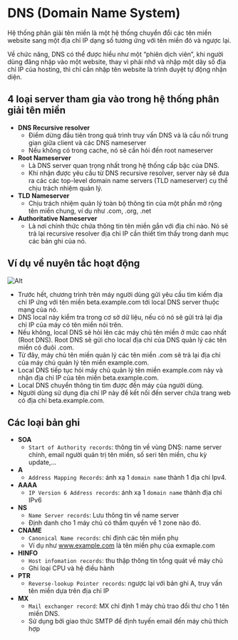 # DNS (Domain Name System)
Hệ thống phân giải tên miền là một hệ thống chuyển đổi các tên miền website sang một địa chỉ IP dạng số tương ứng với tên miền đó và ngược lại.

Về chức năng, DNS có thể được hiểu như một “phiên dịch viên”, khi người dùng đăng nhập vào một website, thay vì phải nhớ và nhập một dãy số địa chỉ IP của hosting, thì chỉ cần nhập tên website là trình duyệt tự động nhận diện.

## 4 loại server tham gia vào trong hệ thống phân giải tên miền

- **DNS Recursive resolver**
  - Điểm dừng đầu tiên trong quá trình truy vấn DNS và là cầu nối trung gian giữa client và các DNS nameserver
  - Nếu không có trong cache, nó sẽ cần hỏi đến root nameserver
- **Root Nameserver**
  - Là DNS server quan trọng nhất trong hệ thống cấp bậc của DNS.
  - Khi nhận được yêu cầu từ DNS recursive resolver, server này sẽ đưa ra các các top-level domain name servers (TLD nameserver) cụ thể chịu trách nhiệm quản lý.
- **TLD Nameserver**
  - Chịu trách nhiệm quản lý toàn bộ thông tin của một phần mở rộng tên miền chung, ví dụ như .com, .org, .net
- **Authoritative Nameserver**
  - Là nơi chính thức chứa thông tin tên miền gắn với địa chỉ nào. Nó sẽ trả lại recursive resolver địa chỉ IP cần thiết tìm thấy trong danh mục các bản ghi của nó.

## Ví dụ về nuyên tắc hoạt động
![Alt](https://news.cloud365.vn/wp-content/uploads/2020/02/6a4a49_50da300f2194485f99e844f2b47d96f3mv2.png)

- Trước hết, chương trình trên máy người dùng gửi yêu cầu tìm kiếm địa chỉ IP ứng với tên miền beta.example.com tới local DNS server thuộc mạng của nó.
- DNS local này kiểm tra trong cơ sở dữ liệu, nếu có nó sẽ gửi trả lại địa chỉ IP của máy có tên miền nói trên.
- Nếu không, local DNS sẽ hỏi lên các máy chủ tên miền ở mức cao nhất (Root DNS). Root DNS sẽ gửi cho local địa chỉ của DNS quản lý các tên miền có đuôi .com.
- Từ đây, máy chủ tên miền quản lý các tên miền .com sẽ trả lại địa chỉ của máy chủ quản lý tên miền example.com.
- Local DNS tiếp tục hỏi máy chủ quản lý tên miền example.com này và nhận địa chỉ IP của tên miền beta.example.com.
- Local DNS chuyển thông tin tìm được đến máy của người dùng.
- Người dùng sử dụng địa chỉ IP này để kết nối đến server chứa trang web có địa chỉ beta.example.com.

## Các loại bản ghi
- **SOA**
   + `Start of Authority records`: thông tin về vùng DNS: name server chính, email người quản trị tên miền, số seri tên miền, chu kỳ update,...
- **A**
   + `Address Mapping Records`: ánh xạ 1 `domain name` thành 1 địa chỉ Ipv4.
- **AAAA**
   + `IP Version 6 Address records`: ánh xạ 1 `domain name` thành địa chỉ IPv6
- **NS**
   + `Name Server records`: Lưu thông tin về name server
   + Định danh cho 1 máy chủ có thẩm quyền về 1 zone nào đó.
- **CNAME**
   + `Canonical Name records`: chỉ định các tên miền phụ
   + Ví dụ như www.example.com là tên miền phụ của exmaple.com
- **HINFO**
   + `Host infomation records`: thu thập thông tin tổng quát về máy chủ
   + Ghi loại CPU và hệ điều hành
- **PTR**
   + `Reverse-lookup Pointer records`: ngược lại với bản ghi A, truy vấn tên miền dựa trên địa chỉ IP
- **MX**
   + `Mail exchanger record`: MX chỉ định 1 máy chủ trao đổi thư cho 1 tên miền DNS.
   + Sử dụng bởi giao thức SMTP để định tuyến email đến máy chủ thích hợp
